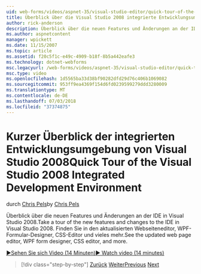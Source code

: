 ```yaml
---
uid: web-forms/videos/aspnet-35/visual-studio-editor/quick-tour-of-the-visual-studio-2008-integrated-development-environment
title: Überblick über die Visual Studio 2008 integrierte Entwicklungsumgebung | Microsoft-Dokumentation
author: rick-anderson
description: Überblick über die neuen Features und Änderungen an der IDE in Visual Studio 2008. Finden Sie in den aktualisierten Webseiteneditor, WPF-Formular-Designer, CSS-Editor und vieles mehr.
ms.author: aspnetcontent
manager: wpickett
ms.date: 11/15/2007
ms.topic: article
ms.assetid: f20c5f1c-e49c-4909-b18f-8b5a442eafe3
ms.technology: dotnet-webforms
msc.legacyurl: /web-forms/videos/aspnet-35/visual-studio-editor/quick-tour-of-the-visual-studio-2008-integrated-development-environment
msc.type: video
ms.openlocfilehash: 1d5565ba33d38bf90282dfd29d76c406b1069082
ms.sourcegitcommit: 953ff9ea4369f154d6fd0239599279ddd3280009
ms.translationtype: MT
ms.contentlocale: de-DE
ms.lasthandoff: 07/03/2018
ms.locfileid: "37374875"
---
```

<a name="quick-tour-of-the-visual-studio-2008-integrated-development-environment"></a><span data-ttu-id="03c36-104">Kurzer Überblick der integrierten Entwicklungsumgebung von Visual Studio 2008</span><span class="sxs-lookup"><span data-stu-id="03c36-104">Quick Tour of the Visual Studio 2008 Integrated Development Environment</span></span>
====================
<span data-ttu-id="03c36-105">durch [Chris Pels](https://twitter.com/chrispels)</span><span class="sxs-lookup"><span data-stu-id="03c36-105">by [Chris Pels](https://twitter.com/chrispels)</span></span>

<span data-ttu-id="03c36-106">Überblick über die neuen Features und Änderungen an der IDE in Visual Studio 2008.</span><span class="sxs-lookup"><span data-stu-id="03c36-106">Take a tour of the new features and changes to the IDE in Visual Studio 2008.</span></span> <span data-ttu-id="03c36-107">Finden Sie in den aktualisierten Webseiteneditor, WPF-Formular-Designer, CSS-Editor und vieles mehr.</span><span class="sxs-lookup"><span data-stu-id="03c36-107">See the updated web page editor, WPF form designer, CSS editor, and more.</span></span>

[<span data-ttu-id="03c36-108">&#9654;Sehen Sie sich Video (14 Minuten)</span><span class="sxs-lookup"><span data-stu-id="03c36-108">&#9654; Watch video (14 minutes)</span></span>](https://channel9.msdn.com/Blogs/ASP-NET-Site-Videos/quick-tour-of-the-visual-studio-2008-integrated-development-environment)

> [!div class="step-by-step"]
> <span data-ttu-id="03c36-109">[Zurück](intellisense-for-jscript-and-aspnet-ajax.md)
> [Weiter](creating-and-modifying-a-css-file.md)</span><span class="sxs-lookup"><span data-stu-id="03c36-109">[Previous](intellisense-for-jscript-and-aspnet-ajax.md)
[Next](creating-and-modifying-a-css-file.md)</span></span>
